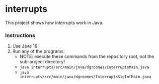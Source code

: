 # interrupts

This project shows how interrupts work in Java.  

### Instructions

1. Use Java 16
1. Run any of the programs:
   * NOTE: execute these commands from the repository root, not the sub-project directory!
   * `java interrupts/src/main/java/dgroomes/InterruptsMain.java`
   * `java interrupts/src/main/java/dgroomes/InterruptsSigIntMain.java`
